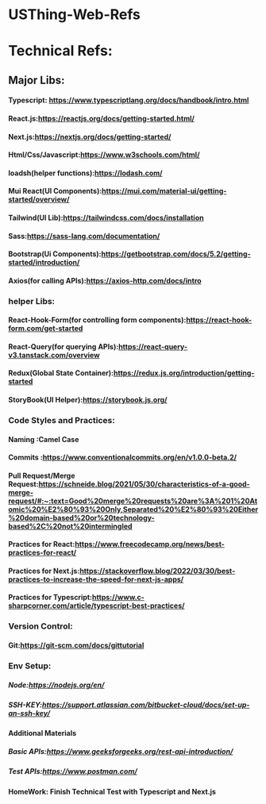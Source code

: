 # USThing-Web-Refs
# Technical Refs:
## Major Libs:
#### Typescript: https://www.typescriptlang.org/docs/handbook/intro.html
#### React.js:https://reactjs.org/docs/getting-started.html/
#### Next.js:https://nextjs.org/docs/getting-started/
#### Html/Css/Javascript:https://www.w3schools.com/html/
#### loadsh(helper functions):https://lodash.com/
#### Mui React(UI Components):https://mui.com/material-ui/getting-started/overview/
#### Tailwind(UI Lib):https://tailwindcss.com/docs/installation
#### Sass:https://sass-lang.com/documentation/
#### Bootstrap(Ui Components):https://getbootstrap.com/docs/5.2/getting-started/introduction/
#### Axios(for calling APIs):https://axios-http.com/docs/intro

### helper Libs:
#### React-Hook-Form(for controlling form components):https://react-hook-form.com/get-started
#### React-Query(for querying APIs):https://react-query-v3.tanstack.com/overview
#### Redux(Global State Container):https://redux.js.org/introduction/getting-started
#### StoryBook(UI Helper):https://storybook.js.org/

### Code Styles and Practices:
#### Naming :Camel Case
#### Commits :https://www.conventionalcommits.org/en/v1.0.0-beta.2/
#### Pull Request/Merge Request:https://schneide.blog/2021/05/30/characteristics-of-a-good-merge-request/#:~:text=Good%20merge%20requests%20are%3A%201%20Atomic%20%E2%80%93%20Only,Separated%20%E2%80%93%20Either%20domain-based%20or%20technology-based%2C%20not%20intermingled
#### Practices for React:https://www.freecodecamp.org/news/best-practices-for-react/
#### Practices for Next.js:https://stackoverflow.blog/2022/03/30/best-practices-to-increase-the-speed-for-next-js-apps/
#### Practices for Typescript:https://www.c-sharpcorner.com/article/typescript-best-practices/

### Version Control:
#### Git:https://git-scm.com/docs/gittutorial

### Env Setup:
##### Node:https://nodejs.org/en/
##### SSH-KEY:https://support.atlassian.com/bitbucket-cloud/docs/set-up-an-ssh-key/

#### Additional Materials
##### Basic APIs:https://www.geeksforgeeks.org/rest-api-introduction/
##### Test APIs:https://www.postman.com/

#### HomeWork: Finish Technical Test with Typescript and Next.js
